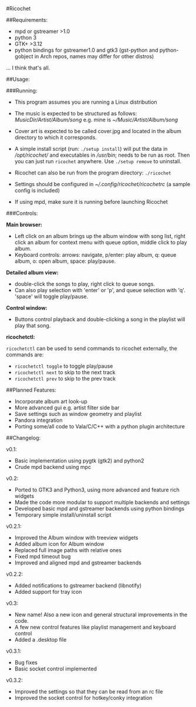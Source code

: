 #Ricochet

##Requirements:

  - mpd or gstreamer >1.0
  - python 3
  - GTK+ >3.12
  - python bindings for gstreamer1.0 and gtk3 (gst-python and python-gobject in Arch repos, names may differ for other distros)

... I think that's all.


##Usage:

###Running:

  - This program assumes you are running a Linux distribution

  - The music is expected to be structured as follows: _MusicDir/Artist/Album/song_ e.g. mine is _~/Music/Artist/Album/song_

  - Cover art is expected to be called cover.jpg and located in the album directory to which it corresponds. 

  - A simple install script (run: `./setup install`) will put the data in _/opt/ricochet/_ and executables in _/usr/bin_; needs to be run as root. Then you can just run `ricochet` anywhere. Use `./setup remove` to uninstall.

  - Ricochet can also be run from the program directory: `./ricochet`

  - Settings should be configured in _~/.config/ricochet/ricochetrc_ (a sample config is included)

  - If using mpd, make sure it is running before launching Ricochet

###Controls:

**Main browser:**
  - Left click on an album brings up the album window with song list, right click an album for context menu with queue option, middle click to play album. 
  - Keyboard controls: arrows: navigate, p/enter: play album, q: queue album, o: open album, space: play/pause.

**Detailed album view:**
  - double-click the songs to play, right click to queue songs.
  - Can also play selection with 'enter' or 'p', and queue selection with 'q'. 'space' will toggle play/pause.

**Control window:**
  - Buttons control playback and double-clicking a song in the playlist will play that song.

**ricochetctl:**

  `ricochetctl` can be used to send commands to ricochet externally, the commands are:
  - `ricochetctl toggle` to toggle play/pause
  - `ricochetctl next` to skip to the next track
  - `ricochetctl prev` to skip to the prev track


##Planned Features:

  - Incorporate album art look-up
  - More advanced gui e.g. artist filter side bar
  - Save settings such as window geometry and playlist
  - Pandora integration
  - Porting some/all code to Vala/C/C++ with a python plugin architecture


##Changelog:

v0.1:
  - Basic implementation using pygtk (gtk2) and python2
  - Crude mpd backend using mpc

v0.2:
  - Ported to GTK3 and Python3, using more advanced and feature rich widgets
  - Made the code more modular to support multiple backends and settings
  - Developed basic mpd and gstreamer backends using python bindings
  - Temporary simple install/uninstall script

v0.2.1:
  - Improved the Album window with treeview widgets
  - Added album icon for Album window
  - Replaced full image paths with relative ones
  - Fixed mpd timeout bug
  - Improved and aligned mpd and gstreamer backends

v0.2.2:
  - Added notifications to gstreamer backend (libnotify)
  - Added support for tray icon

v0.3:
  - New name! Also a new icon and general structural improvements in the code.
  - A few new control features like playlist management and keyboard control
  - Added a .desktop file

v0.3.1:
  - Bug fixes
  - Basic socket control implemented

v0.3.2:
  - Improved the settings so that they can be read from an rc file
  - Improved the socket control for hotkey/conky integration
